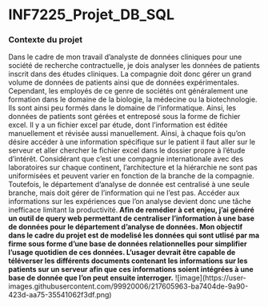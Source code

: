 # INF7225_Projet_DB_SQL
<h3>Contexte du projet</h3>
Dans le cadre de mon travail d’analyste de données cliniques pour une société de recherche contractuelle, je dois analyser les données de patients inscrit dans des études cliniques. La compagnie doit donc gérer un grand volume de données de patients ainsi que de données expérimentales. Cependant, les employés de ce genre de sociétés ont généralement une formation dans le domaine de la biologie, la médecine ou la biotechnologie. Ils sont ainsi peu formés dans le domaine de l’informatique. Ainsi, les données de patients sont gérées et entreposé sous la forme de fichier excel. Il y a un fichier excel par étude, dont l’information est éditée manuellement et révisée aussi manuellement. Ainsi, à chaque fois qu’on désire accéder à une information spécifique sur le patient il faut aller sur le serveur et aller chercher le fichier excel dans le dossier propre à l’étude d’intérêt. Considérant que c’est une compagnie internationale avec des laboratoires sur chaque continent, l’architecture et la hiérarchie ne sont pas uniformisées et peuvent varier en fonction de la branche de la compagnie. Toutefois, le département d’analyse de donnée est centralisé à une seule branche, mais doit gérer de l’information qui ne l’est pas. Accéder aux informations sur les expériences que l’on analyse devient donc une tâche inefficace limitant la productivité.<b> Afin de remédier à cet enjeu, j’ai généré un outil de query web permettant de centraliser l’information à une base de données pour le département d’analyse de données. Mon objectif dans le cadre du projet est de modelisé les données qui sont utlisé par ma firme sous forme d’une base de données relationnelles pour simplifier l’usage quotidien de ces données. L’usager devrait être capable de téléverser les différents documents contenant les informations sur les patients sur un serveur afin que ces informations soient intégrées à une base de donnée que l’on peut ensuite interroger.</b>
![image](https://user-images.githubusercontent.com/99920006/217605963-ba7404de-9a90-423d-aa75-35541062f3df.png)

